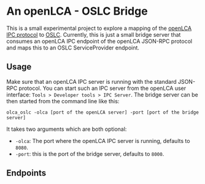 # An openLCA - OSLC Bridge

This is a small experimental project to explore a mapping of the
[openLCA IPC protocol](https://greendelta.github.io/openLCA-ApiDoc/ipc/) to
[OSLC](https://open-services.net/). Currently, this is just a small bridge
server that consumes an openLCA IPC endpoint of the openLCA JSON-RPC protocol
and maps this to an OSLC ServiceProvider endpoint. 

## Usage

Make sure that an openLCA IPC server is running with the standard JSON-RPC
protocol. You can start such an IPC server from the openLCA user interface:
`Tools > Developer tools > IPC Server`. The bridge server can be then started
from the command line like this:

```
olca_oslc -olca [port of the openLCA server] -port [port of the bridge server]
```

It takes two arguments which are both optional:

* `-olca`: The port where the openLCA IPC server is running, defaults to `8080`.
* `-port`: this is the port of the bridge server, defaults to `8000`.


## Endpoints

